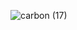 ![carbon (17)](https://github.com/chloe0524/chloe0524/assets/127857895/4c862edc-386e-4cc3-b00e-4ae39017004d)
